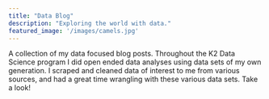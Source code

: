 ```yaml
---
title: "Data Blog"
description: "Exploring the world with data."
featured_image: '/images/camels.jpg'
---
```

A collection of my data focused blog posts. Throughout the K2 Data Science program I did open ended data analyses using data sets of my own generation. I scraped and cleaned data of interest to me from various sources, and had a great time wrangling with these various data sets. Take a look!
